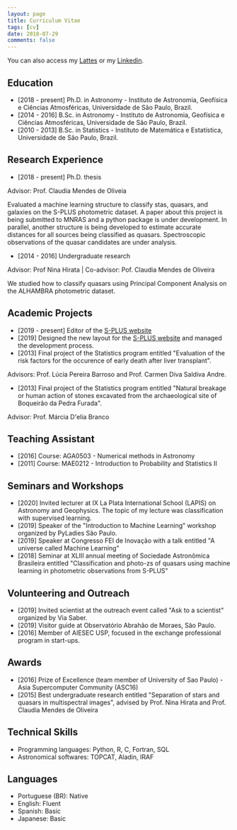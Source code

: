 ```yaml
---
layout: page
title: Curriculum Vitae
tags: [cv]
date: 2018-07-29
comments: false
---
```


You can also access my <a href="http://lattes.cnpq.br/8135231533828484">Lattes</a> or my <a href="https://www.linkedin.com/in/marixko/">Linkedin</a>.

## Education

* [2018 - present] Ph.D. in Astronomy - Instituto de Astronomia, Geofísica e Ciências Atmosféricas, Universidade de São Paulo, Brazil. 
* [2014 - 2016] B.Sc. in Astronomy - Instituto de Astronomia, Geofísica e Ciências Atmosféricas, Universidade de São Paulo, Brazil.
* [2010 - 2013] B.Sc. in Statistics - Instituto de Matemática e Estatística, Universidade de São Paulo, Brazil. 

## Research Experience
* [2018 - present] Ph.D. thesis 

Advisor: Prof. Claudia Mendes de Oliveia

Evaluated a machine learning structure to classify stas, quasars, and galaxies on the S-PLUS photometric dataset. A paper about this project is being submitted to MNRAS and a python package is under development. In parallel, another structure is being developed to estimate accurate distances for all sources being classified as quasars. Spectroscopic observations of the quasar candidates are under analysis. 

* [2014 - 2016] Undergraduate research

Advisor: Prof Nina Hirata | Co-advisor: Pof. Claudia Mendes de Oliveira

We studied how to classify quasars using Principal Component Analysis on the ALHAMBRA photometric dataset. 



## Academic Projects
* [2019 - present] Editor of the <a href="http://www.splus.iag.usp.br/">S-PLUS website</a>
* [2019] Designed the new layout for the <a href="http://www.splus.iag.usp.br/">S-PLUS website</a> and managed the development process. 
* [2013] Final project of the Statistics program entitled "Evaluation of the risk factors for the occurence of early death after liver transplant".

Advisors: Prof. Lúcia Pereira Barroso and Prof. Carmen Diva Saldiva Andre.
* [2013] Final project of the Statistics program entitled "Natural breakage or human action of stones excavated from the archaeological site of Boqueirão da Pedra Furada". 

Advisor: Prof. Márcia D'elia Branco


## Teaching Assistant
* [2016] Course: AGA0503 - Numerical methods in Astronomy
* [2011] Course: MAE0212 - Introduction to Probability and Statistics II 

## Seminars and Workshops
* [2020] Invited lecturer at IX La Plata International School (LAPIS) on Astronomy and Geophysics. The topic of my lecture was classification with supervised learning.
* [2019] Speaker of the "Introduction to Machine Learning" workshop organized by PyLadies São Paulo. 
* [2019] Speaker at Congresso FEI de Inovação with a talk entitled "A universe called Machine Learning"
* [2018] Seminar at XLIII annual meeting of Sociedade Astronômica Brasileira entitled "Classification and photo-zs of quasars using machine learning in photometric observations from S-PLUS"

## Volunteering and Outreach
* [2019] Invited scientist at the outreach event called "Ask to a scientist" organized by Via Saber.
* [2019] Visitor guide at Observatório Abrahão de Moraes, São Paulo. 
* [2016] Member of AIESEC USP, focused in the exchange professional program in start-ups. 

## Awards

* [2016] Prize of Excellence (team member of University of Sao Paulo) - Asia Supercomputer Community (ASC16)
* [2015] Best undergraduate research entitled "Separation of stars and quasars in multispectral images", advised by Prof. Nina Hirata and Prof. Claudia Mendes de Oliveira


## Technical Skills

* Programming languages: Python, R, C, Fortran, SQL
* Astronomical softwares: TOPCAT, Aladin, IRAF

## Languages

* Portuguese (BR): Native
* English: Fluent
* Spanish: Basic
* Japanese: Basic



